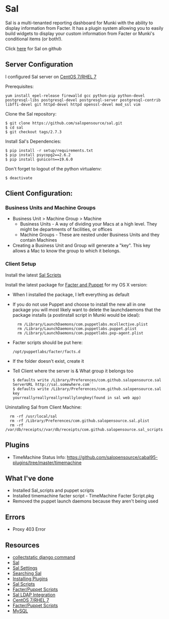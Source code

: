 # Sal

Sal is a multi-tenanted reporting dashboard for Munki with the ability to
display information from Facter. It has a plugin system allowing you to easily
build widgets to display your custom information from Facter or Munki's
conditional items (or both!).

Click [here](https://github.com/salopensource/sal) for Sal on github

## Server Configuration

I configured Sal server on [CentOS 7/RHEL 7](https://github.com/salopensource/sal/wiki/RHEL-7)

Prerequisites:

    yum install epel-release firewalld gcc python-pip python-devel
    postgresql-libs postgresql-devel postgresql-server postgresql-contrib
    libffi-devel git httpd-devel httpd openssl-devel mod_ssl vim

Clone the Sal repository:

    $ git clone https://github.com/salopensource/sal.git
    $ cd sal
    $ git checkout tags/2.7.3

Install Sal's Dependencies:

    $ pip install -r setup/requirements.txt
    $ pip install psycopg2==2.6.2
    $ pip install gunicorn==19.6.0

Don't forget to logout of the python virtualenv:

    $ deactivate

## Client Configuration:

### Business Units and Machine Groups

- Business Unit > Machine Group > Machine  
    - Business Units - A way of dividing your Macs at a high level. They might
    be departments of facilities, or offices
    - Machine Groups - These are nested under Business Units and they contain
    Machines
- Creating a Business Unit and Group will generate a "key". This key allows a
Mac to know the group to which it belongs.

### Client Setup

Install the latest [Sal Scripts](https://github.com/salopensource/sal-scripts/releases)

Install the latest package for [Facter and Puppet](https://downloads.puppetlabs.com/mac/?C=M;O=D) for my OS X version:

-  When I installed the package, I left everything as default

  - If you do not use Puppet and choose to install the new all in one package
    you will most likely want to delete the launchdaemons that the package
    installs (a postinstall script in Munki would be ideal):

          rm /Library/LaunchDaemons/com.puppetlabs.mcollective.plist  
          rm /Library/LaunchDaemons/com.puppetlabs.puppet.plist  
          rm /Library/LaunchDaemons/com.puppetlabs.pxp-agent.plist

  - Facter scripts should be put here:

        /opt/puppetlabs/facter/facts.d

  - If the folder doesn't exist, create it

- Tell Client where the server is & What group it belongs too

      $ defaults write /Library/Preferences/com.github.salopensource.sal
      ServerURL http://sal.somewhere.com``
      $ defaults write /Library/Preferences/com.github.salopensource.sal key
      yourreallyreallyreallyreallylongkey(found in sal web app)

Uninstalling Sal from Client Machine:

      rm -rf /usr/local/sal
      rm -rf /Library/Preferences/com.github.salopensource.sal.plist
      rm -rf /var/db/receipts//var/db/receipts/com.github.salopensource.sal_scripts.*

## Plugins

- TimeMachine Status Info: https://github.com/salopensource/cabal95-plugins/tree/master/timemachine

## What I've done

- Installed Sal_scripts and puppet scripts
- Installed timemachine facter script - TimeMachine Facter Script.pkg
- Removed the puppet launch daemons because they aren't being used

## Errors

- Proxy 403 Error

## Resources

- [collectstatic django command](https://docs.djangoproject.com/en/1.9/ref/contrib/staticfiles/)
- [Sal](https://github.com/salopensource/sal)
- [Sal Settings](https://github.com/salopensource/sal/wiki/Settings)
- [Searching Sal](https://github.com/salopensource/sal/wiki/Search)
- [Installing Plugins](https://github.com/salopensource/sal/wiki/Installing-and-using-plugins)
- [Sal Scripts](https://github.com/salopensource/sal-scripts/releases)
- [Facter/Puppet Scripts](https://downloads.puppetlabs.com/mac/?C=M;O=D)
- [Sal LDAP Integration](https://github.com/macadmins/sal-ldap)
- [CentOS 7/RHEL 7](https://github.com/salopensource/sal/wiki/RHEL-7)
- [Facter/Puppet Scripts](https://downloads.puppetlabs.com/mac/?C=M;O=D)
- [MySQL](https://github.com/salsoftware/sal/blob/master/docs/Using_mysql_on_CentOS6.md)
